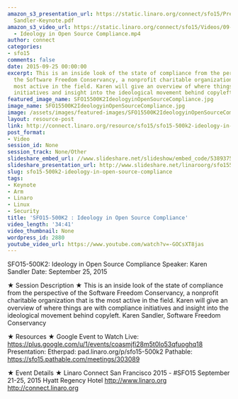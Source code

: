 ```yaml
---
amazon_s3_presentation_url: https://static.linaro.org/connect/sfo15/Presentations/09-25-Friday/SFO15-500K2
  Sandler-Keynote.pdf
amazon_s3_video_url: https://static.linaro.org/connect/sfo15/Videos/09-25-Friday/SFO15-500K2
  - Ideology in Open Source Compliance.mp4
author: connect
categories:
- sfo15
comments: false
date: 2015-09-25 00:00:00
excerpt: This is an inside look of the state of compliance from the perspective of
  the Software Freedom Conservancy, a nonprofit charitable organization that is the
  most active in the field. Karen will give an overview of where things are with compliance
  initiatives and insight into the ideological movement behind copyleft.
featured_image_name: SFO15500K2IdeologyinOpenSourceCompliance.jpg
image_name: SFO15500K2IdeologyinOpenSourceCompliance.jpg
image: /assets/images/featured-images/SFO15500K2IdeologyinOpenSourceCompliance.jpg
layout: resource-post
link: http://connect.linaro.org/resource/sfo15/sfo15-500k2-ideology-in-open-source-compliance/
post_format:
- Video
session_id: None
session_track: None/Other
slideshare_embed_url: //www.slideshare.net/slideshow/embed_code/53893755
slideshare_presentation_url: http://www.slideshare.net/linaroorg/sfo15500k2-ideology-in-open-source-compliance
slug: sfo15-500k2-ideology-in-open-source-compliance
tags:
- Keynote
- Arm
- Linaro
- Linux
- Security
title: 'SFO15-500K2 : Ideology in Open Source Compliance'
video_length: '34:41'
video_thumbnail: None
wordpress_id: 2880
youtube_video_url: https://www.youtube.com/watch?v=-GOCsXT8jas
---
```


SFO15-500K2: Ideology in Open Source Compliance
Speaker: Karen Sandler
Date: September 25, 2015

★ Session Description ★
This is an inside look of the state of compliance from the perspective of the Software Freedom Conservancy, a nonprofit charitable organization that is the most active in the field. Karen will give an overview of where things are with compliance initiatives and insight into the ideological movement behind copyleft.
Karen Sandler, Software Freedom Conservancy

★ Resources ★
Google Event to Watch Live:  https://plus.google.com/u/1/events/coasmjfi28m5t0lo53qfuoghq18
Presentation:
Etherpad: pad.linaro.org/p/sfo15-500k2
Pathable: https://sfo15.pathable.com/meetings/303089

★ Event Details ★
Linaro Connect San Francisco 2015 - #SFO15
September 21-25, 2015
Hyatt Regency Hotel
http://www.linaro.org
http://connect.linaro.org